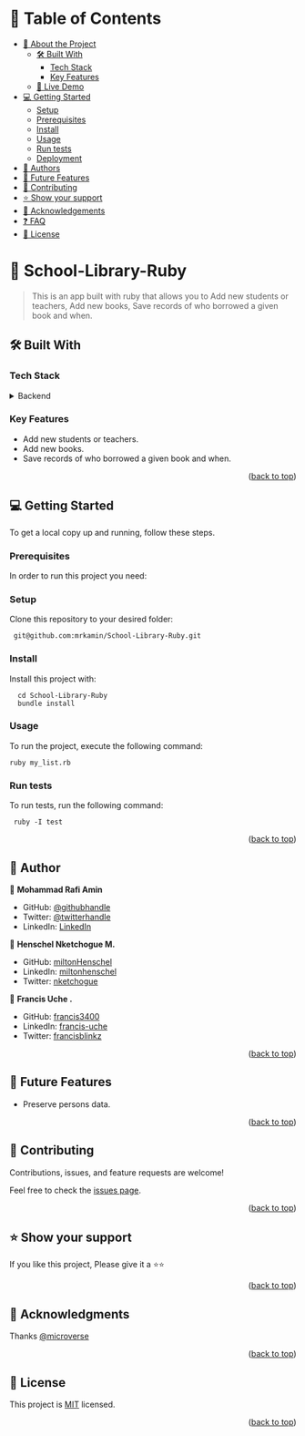 
<a name="readme-top"></a>

<!-- TABLE OF CONTENTS -->

# 📗 Table of Contents

- [📖 About the Project](#about-project)
  - [🛠 Built With](#built-with)
    - [Tech Stack](#tech-stack)
    - [Key Features](#key-features)
  - [🚀 Live Demo](#live-demo)
- [💻 Getting Started](#getting-started)
  - [Setup](#setup)
  - [Prerequisites](#prerequisites)
  - [Install](#install)
  - [Usage](#usage)
  - [Run tests](#run-tests)
  - [Deployment](#triangular_flag_on_post-deployment)
- [👥 Authors](#authors)
- [🔭 Future Features](#future-features)
- [🤝 Contributing](#contributing)
- [⭐️ Show your support](#support)
- [🙏 Acknowledgements](#acknowledgements)
- [❓ FAQ](#faq)
- [📝 License](#license)

<!-- PROJECT DESCRIPTION -->

# 📖 School-Library-Ruby <a name="about-project"></a>

> This is an app built with ruby that allows you to Add new students or teachers, Add new books, Save records of who borrowed a given book and when.

## 🛠 Built With <a name="built-with"></a>

### Tech Stack <a name="tech-stack"></a>

<details>
  <summary>Backend</summary>
  <br />
  <img src="https://img.shields.io/badge/Ruby-CC342D.svg?style=for-the-badge&logo=Ruby&logoColor=white" alt="ruby" />
</details>

### Key Features <a name="key-features"></a>

<!-- > Describe between 1-3 key features of the application. -->

- Add new students or teachers.
- Add new books.
- Save records of who borrowed a given book and when.

<p align="right">(<a href="#readme-top">back to top</a>)</p>

<!-- GETTING STARTED -->

## 💻 Getting Started <a name="getting-started"></a>

<!-- > Describe how a new developer could make use of your project. -->

To get a local copy up and running, follow these steps.

### Prerequisites

In order to run this project you need:

### Setup

Clone this repository to your desired folder:

```
 git@github.com:mrkamin/School-Library-Ruby.git
```

### Install

Install this project with:

```
  cd School-Library-Ruby
  bundle install
```


### Usage

To run the project, execute the following command:

```
ruby my_list.rb
```

### Run tests

To run tests, run the following command:

```
 ruby -I test
```

<p align="right">(<a href="#readme-top">back to top</a>)</p>

<!-- AUTHORS -->

## 👥 Author <a name="authors"></a>

<!-- > Mention all of the collaborators of this project. -->
👤 **Mohammad Rafi Amin**

- GitHub: [@githubhandle](https://github.com/mrkamin)
- Twitter: [@twitterhandle](https://twitter.com/Mohamma63974237)
- LinkedIn: [LinkedIn](https://www.linkedin.com/in/mohammad-rafi-amin-63b4319b/)

👤 **Henschel Nketchogue M.**

- GitHub: [miltonHenschel](https://github.com/miltonHenschel)
- LinkedIn: [miltonhenschel](https://www.linkedin.com/in/miltonhenschel/)
- Twitter: [nketchogue](https://twitter.com/nketchogue)


👤 **Francis Uche .**

- GitHub: [francis3400](https://github.com/francis3400)
- LinkedIn: [francis-uche](https://www.linkedin.com/in/francis-uche/)
- Twitter: [francisblinkz](https://twitter.com/francisblinkz)
<p align="right">(<a href="#readme-top">back to top</a>)</p>

<!-- FUTURE FEATURES -->

 ## 🔭 Future Features <a name="future-features"></a> 

<!-- > Describe 1 - 3 features you will add to the project. -->

- Preserve persons data.

<p align="right">(<a href="#readme-top">back to top</a>)</p>

<!-- CONTRIBUTING -->

## 🤝 Contributing <a name="contributing"></a>

Contributions, issues, and feature requests are welcome!

Feel free to check the [issues page](https://github.com/mrkamin/School-Library-Ruby/issues).

<p align="right">(<a href="#readme-top">back to top</a>)</p>

<!-- SUPPORT -->

 ## ⭐️ Show your support <a name="support"></a> 

If you like this project, Please give it a ⭐️⭐️

<p align="right">(<a href="#readme-top">back to top</a>)</p>

<!-- ACKNOWLEDGEMENTS -->

 ## 🙏 Acknowledgments <a name="acknowledgements"></a>

Thanks [@microverse](https://www.microverse.org/)

<p align="right">(<a href="#readme-top">back to top</a>)</p>

## 📝 License <a name="license"></a>

This project is [MIT](https://github.com/mrkamin/School-Library-Ruby/blob/Dev/LICENSE) licensed.

<p align="right">(<a href="#readme-top">back to top</a>)</p>
